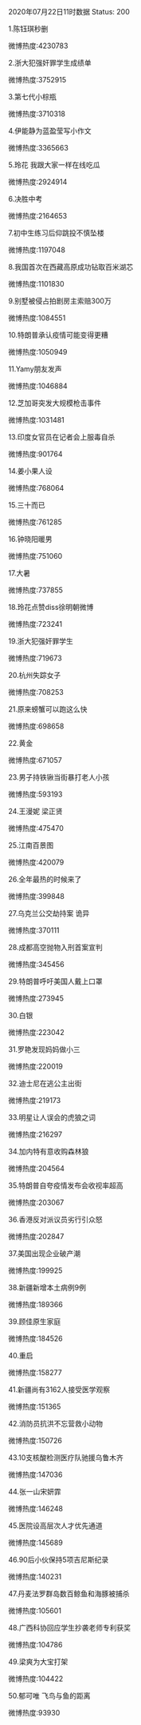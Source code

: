 2020年07月22日11时数据
Status: 200

1.陈钰琪秒删

微博热度:4230783

2.浙大犯强奸罪学生成绩单

微博热度:3752915

3.第七代小棕瓶

微博热度:3710318

4.伊能静为蓝盈莹写小作文

微博热度:3365663

5.玲花 我跟大家一样在线吃瓜

微博热度:2924914

6.决胜中考

微博热度:2164653

7.初中生练习后仰跳投不慎坠楼

微博热度:1197048

8.我国首次在西藏高原成功钻取百米湖芯

微博热度:1101830

9.别墅被侵占拍剧房主索赔300万

微博热度:1084551

10.特朗普承认疫情可能变得更糟

微博热度:1050949

11.Yamy朋友发声

微博热度:1046884

12.芝加哥突发大规模枪击事件

微博热度:1031481

13.印度女官员在记者会上服毒自杀

微博热度:901764

14.姜小果人设

微博热度:768064

15.三十而已

微博热度:761285

16.钟晓阳暖男

微博热度:751060

17.大暑

微博热度:737855

18.玲花点赞diss徐明朝微博

微博热度:723241

19.浙大犯强奸罪学生

微博热度:719673

20.杭州失踪女子

微博热度:708253

21.原来螃蟹可以跑这么快

微博热度:698658

22.黄金

微博热度:671057

23.男子持铁锹当街暴打老人小孩

微博热度:593193

24.王漫妮 梁正贤

微博热度:475470

25.江南百景图

微博热度:420079

26.全年最热的时候来了

微博热度:399848

27.乌克兰公交劫持案 诡异

微博热度:370111

28.成都高空抛物入刑首案宣判

微博热度:345456

29.特朗普呼吁美国人戴上口罩

微博热度:273945

30.白银

微博热度:223042

31.罗艳发现妈妈做小三

微博热度:220019

32.迪士尼在逃公主出街

微博热度:219173

33.明星让人误会的虎狼之词

微博热度:216297

34.加内特有意收购森林狼

微博热度:204564

35.特朗普自夸疫情发布会收视率超高

微博热度:203067

36.香港反对派议员劣行引众怒

微博热度:202847

37.美国出现企业破产潮

微博热度:199925

38.新疆新增本土病例9例

微博热度:189366

39.顾佳原生家庭

微博热度:184526

40.重启

微博热度:158277

41.新疆尚有3162人接受医学观察

微博热度:151365

42.消防员抗洪不忘营救小动物

微博热度:150726

43.10支核酸检测医疗队驰援乌鲁木齐

微博热度:147036

44.张一山宋妍霏

微博热度:146248

45.医院设高层次人才优先通道

微博热度:145689

46.90后小伙保持5项吉尼斯纪录

微博热度:140231

47.丹麦法罗群岛数百鲸鱼和海豚被捕杀

微博热度:105601

48.广西科协回应学生抄袭老师专利获奖

微博热度:104786

49.梁爽为大宝打架

微博热度:104422

50.郁可唯 飞鸟与鱼的距离

微博热度:93930

